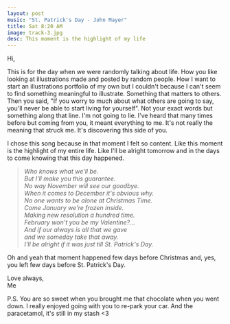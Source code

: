 ```yaml
---
layout: post
music: "St. Patrick's Day - John Mayer"
title: Sat 8:20 AM
image: track-3.jpg
desc: This moment is the highlight of my life
---
```


Hi,

This is for the day when we were randomly talking about life. How you like looking at illustrations made and posted by random people. How I want to start an illustrations portfolio of my own but I couldn't because I can't seem to find something meaningful to illustrate. Something that matters to others. Then you said, "If you worry to much about what others are going to say, you'll never be able to start living for yourself". Not your exact words but something along that line. I'm not going to lie. I've heard that many times before but coming from you, it meant everything to me. It's not really the meaning that struck me. It's discovering this side of you.

I chose this song because in that moment I felt so content. Like this moment is the highlight of my entire life. Like I'll be alright tomorrow and in the days to come knowing that this day happened.

> *Who knows what we'll be.*    
> *But I'll make you this guarantee.*    
> *No way November will see our goodbye.*    
> *When it comes to December it's obvious why.*    
> *No one wants to be alone at Christmas Time.*    
> *Come January we're frozen inside.*    
> *Making new resolution a hundred time.*    
> *February won't you be my Valentine?...*    
> *And if our always is all that we gave*    
> *and we someday take that away.*    
> *I'll be alright if it was just till St. Patrick's Day.*

Oh and yeah that moment happened few days before Christmas and, yes, you left few days before St. Patrick's Day.

Love always,    
Me

P.S. You are so sweet when you brought me that chocolate when you went down. I really enjoyed going with you to re-park your car. And the paracetamol, it's still in my stash <3

